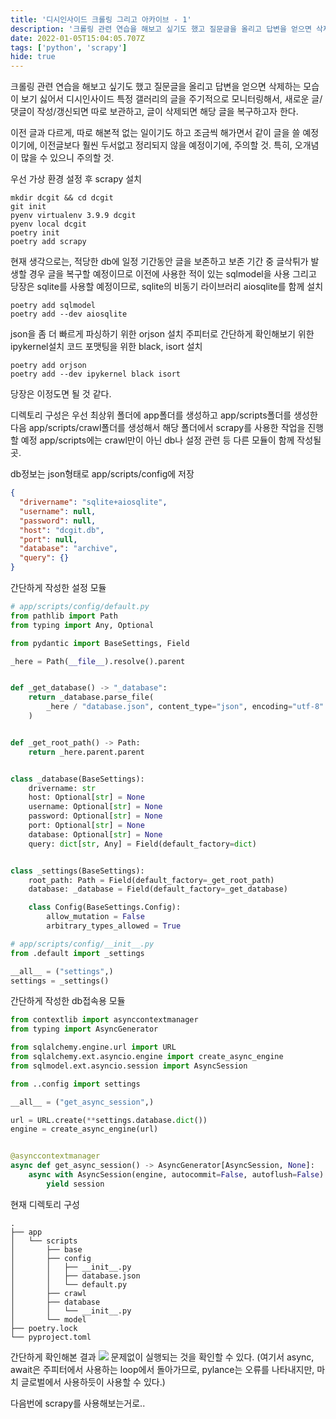 ```yaml
---
title: '디시인사이드 크롤링 그리고 아카이브 - 1'
description: '크롤링 관련 연습을 해보고 싶기도 했고 질문글을 올리고 답변을 얻으면 삭제하는 모습이 보기 싫어서 디시인사이드 특정 갤러리의 글을 주기적으로 모니터링해서, 새로운 글/댓글이 작성/갱신되면 따로 보관하고, 글이 삭제되면 해당 글을 복구하고자 한다.  이전 글과 다르게, '
date: 2022-01-05T15:04:05.707Z
tags: ['python', 'scrapy']
hide: true
---
```


크롤링 관련 연습을 해보고 싶기도 했고
질문글을 올리고 답변을 얻으면 삭제하는 모습이 보기 싫어서
디시인사이드 특정 갤러리의 글을 주기적으로 모니터링해서,
새로운 글/댓글이 작성/갱신되면 따로 보관하고,
글이 삭제되면 해당 글을 복구하고자 한다.

이전 글과 다르게, 따로 해본적 없는 일이기도 하고
조금씩 해가면서 같이 글을 쓸 예정이기에,
이전글보다 훨씬 두서없고 정리되지 않을 예정이기에, 주의할 것.
특히, 오개념이 많을 수 있으니 주의할 것.

우선 가상 환경 설정 후 scrapy 설치

```console
mkdir dcgit && cd dcgit
git init
pyenv virtualenv 3.9.9 dcgit
pyenv local dcgit
poetry init
poetry add scrapy
```

현재 생각으로는,
적당한 db에 일정 기간동안 글을 보존하고
보존 기간 중 글삭튀가 발생할 경우 글을 복구할 예정이므로
이전에 사용한 적이 있는 sqlmodel을 사용
그리고 당장은 sqlite를 사용할 예정이므로, sqlite의 비동기 라이브러리 aiosqlite를 함께 설치

```console
poetry add sqlmodel
poetry add --dev aiosqlite
```

json을 좀 더 빠르게 파싱하기 위한 orjson 설치
주피터로 간단하게 확인해보기 위한 ipykernel설치
코드 포맷팅을 위한 black, isort 설치

```console
poetry add orjson
poetry add --dev ipykernel black isort
```

당장은 이정도면 될 것 같다.

디렉토리 구성은 우선 최상위 폴더에 app폴더를 생성하고
app/scripts폴더를 생성한 다음
app/scripts/crawl폴더를 생성해서
해당 폴더에서 scrapy를 사용한 작업을 진행할 예정
app/scripts에는 crawl만이 아닌 db나 설정 관련 등 다른 모듈이 함께 작성될 곳.

db정보는 json형태로 app/scripts/config에 저장

```json
{
  "drivername": "sqlite+aiosqlite",
  "username": null,
  "password": null,
  "host": "dcgit.db",
  "port": null,
  "database": "archive",
  "query": {}
}
```

간단하게 작성한 설정 모듈

```python
# app/scripts/config/default.py
from pathlib import Path
from typing import Any, Optional

from pydantic import BaseSettings, Field

_here = Path(__file__).resolve().parent


def _get_database() -> "_database":
    return _database.parse_file(
        _here / "database.json", content_type="json", encoding="utf-8"
    )


def _get_root_path() -> Path:
    return _here.parent.parent


class _database(BaseSettings):
    drivername: str
    host: Optional[str] = None
    username: Optional[str] = None
    password: Optional[str] = None
    port: Optional[str] = None
    database: Optional[str] = None
    query: dict[str, Any] = Field(default_factory=dict)


class _settings(BaseSettings):
    root_path: Path = Field(default_factory=_get_root_path)
    database: _database = Field(default_factory=_get_database)

    class Config(BaseSettings.Config):
        allow_mutation = False
        arbitrary_types_allowed = True
```

```python
# app/scripts/config/__init__.py
from .default import _settings

__all__ = ("settings",)
settings = _settings()
```

간단하게 작성한 db접속용 모듈

```python
from contextlib import asynccontextmanager
from typing import AsyncGenerator

from sqlalchemy.engine.url import URL
from sqlalchemy.ext.asyncio.engine import create_async_engine
from sqlmodel.ext.asyncio.session import AsyncSession

from ..config import settings

__all__ = ("get_async_session",)

url = URL.create(**settings.database.dict())
engine = create_async_engine(url)


@asynccontextmanager
async def get_async_session() -> AsyncGenerator[AsyncSession, None]:
    async with AsyncSession(engine, autocommit=False, autoflush=False) as session:
        yield session
```

현재 디렉토리 구성

```console
.
├── app
│   └── scripts
│       ├── base
│       ├── config
│       │   ├── __init__.py
│       │   ├── database.json
│       │   └── default.py
│       ├── crawl
│       ├── database
│       │   └── __init__.py
│       └── model
├── poetry.lock
└── pyproject.toml
```

간단하게 확인해본 결과
![](/images/22e5ff38-22bb-4800-bc39-cb278b334010-2022-01-06_00-07.png)
문제없이 실행되는 것을 확인할 수 있다.
(여기서 async, await은 주피터에서 사용하는 loop에서 돌아가므로,
pylance는 오류를 나타내지만,
마치 글로벌에서 사용하듯이 사용할 수 있다.)

다음번에 scrapy를 사용해보는거로..
